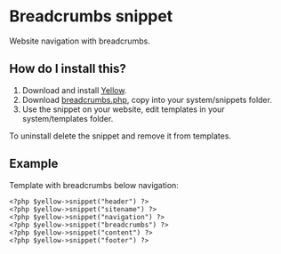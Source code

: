 Breadcrumbs snippet
===================
Website navigation with breadcrumbs.

How do I install this?
----------------------
1. Download and install [Yellow](https://github.com/markseu/yellowcms/).  
2. Download [breadcrumbs.php](breadcrumbs.php?raw=true), copy into your system/snippets folder.  
3. Use the snippet on your website, edit templates in your system/templates folder.

To uninstall delete the snippet and remove it from templates.

Example
-------
Template with breadcrumbs below navigation:

    <?php $yellow->snippet("header") ?>
    <?php $yellow->snippet("sitename") ?>
    <?php $yellow->snippet("navigation") ?>
    <?php $yellow->snippet("breadcrumbs") ?>
    <?php $yellow->snippet("content") ?>
    <?php $yellow->snippet("footer") ?>